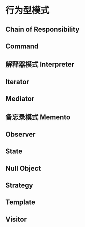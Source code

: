 # 行为型模式

## Chain of Responsibility
## Command
## 解释器模式 Interpreter
## Iterator
## Mediator
## 备忘录模式 Memento
## Observer
## State
## Null Object
## Strategy
## Template
## Visitor